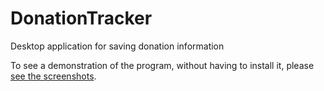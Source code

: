 # DonationTracker
Desktop application for saving donation information

To see a demonstration of the program, without having to install it, please [see the screenshots](https://github.com/elsanussi-s-mneina/DonationTracker/wiki/screenshots).
